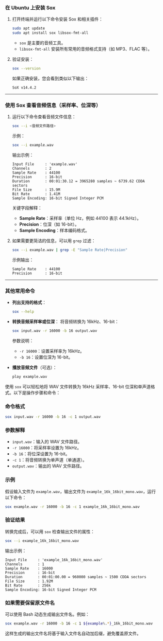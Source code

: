 ### 在 Ubuntu 上安装 Sox

1. 打开终端并运行以下命令安装 Sox 和相关插件：

   ```bash
   sudo apt update
   sudo apt install sox libsox-fmt-all
   ```

   - `sox` 是主要的音频工具。
   - `libsox-fmt-all` 安装所有常用的音频格式支持（如 MP3、FLAC 等）。

2. 验证安装：
   ```bash
   sox --version
   ```

   如果正确安装，您会看到类似以下输出：
   ```
   SoX v14.4.2
   ```

---

### 使用 Sox 查看音频信息（采样率、位深等）

1. 运行以下命令查看音频文件信息：
   ```bash
   sox --i <音频文件路径>
   ```
   示例：
   ```bash
   sox --i example.wav
   ```

   输出示例：
   ```
   Input File     : 'example.wav'
   Channels       : 2
   Sample Rate    : 44100
   Precision      : 16-bit
   Duration       : 00:01:30.12 = 3965280 samples ~ 6739.62 CDDA sectors
   File Size      : 15.9M
   Bit Rate       : 1.41M
   Sample Encoding: 16-bit Signed Integer PCM
   ```

   关键字段解释：
   - **Sample Rate**：采样率（单位 Hz，例如 44100 表示 44.1kHz）。
   - **Precision**：位深（如 16-bit）。
   - **Sample Encoding**：样本编码格式。

2. 如果需要更简洁的信息，可以用 `grep` 过滤：
   ```bash
   sox --i example.wav | grep -E "Sample Rate|Precision"
   ```

   示例输出：
   ```
   Sample Rate    : 44100
   Precision      : 16-bit
   ```

---

### 其他常用命令

- **列出支持的格式**：
  ```bash
  sox --help
  ```

- **转换音频采样率或位深**：
  将音频转换为 16kHz、16-bit：
  ```bash
  sox input.wav -r 16000 -b 16 output.wav
  ```
  参数说明：
  - `-r 16000`：设置采样率为 16kHz。
  - `-b 16`：设置位深为 16-bit。

- **播放音频文件**（可选）：
  ```bash
  play example.wav
  ```
  

使用 `sox` 可以轻松地将 WAV 文件转换为 16kHz 采样率、16-bit 位深和单声道格式。以下是操作步骤和命令：

### 命令格式
```bash
sox input.wav -r 16000 -b 16 -c 1 output.wav
```

### 参数解释
- `input.wav`：输入的 WAV 文件路径。
- `-r 16000`：将采样率设置为 16kHz。
- `-b 16`：将位深设置为 16-bit。
- `-c 1`：将音频转换为单声道（单通道）。
- `output.wav`：输出的 WAV 文件路径。

### 示例
假设输入文件为 `example.wav`，输出文件为 `example_16k_16bit_mono.wav`，运行以下命令：
```bash
sox example.wav -r 16000 -b 16 -c 1 example_16k_16bit_mono.wav
```

### 验证结果
转换完成后，可以用 `sox` 检查输出文件的属性：
```bash
sox --i example_16k_16bit_mono.wav
```

输出示例：
```
Input File     : 'example_16k_16bit_mono.wav'
Channels       : 1
Sample Rate    : 16000
Precision      : 16-bit
Duration       : 00:01:00.00 = 960000 samples ~ 1500 CDDA sectors
File Size      : 1.92M
Bit Rate       : 256k
Sample Encoding: 16-bit Signed Integer PCM
```

### 如果需要保留原文件名
可以使用 Bash 动态生成输出文件名。例如：
```bash
sox example.wav -r 16000 -b 16 -c 1 ${example%.*}_16k_16bit_mono.wav
```

这样生成的输出文件名将基于输入文件名自动加后缀，避免覆盖原文件。